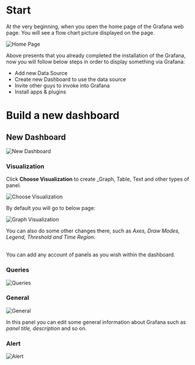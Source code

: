 # Start
At the very beginning, when you open the home page of the Grafana web page. You will see a flow chart picture displayed on the page.

![Home Page](https://github.com/HuangMarco/knowledge-hub/blob/dev/zResources/grafana/home-page.jpg)

Above presents that you already completed the installation of the Grafana, now you will follow below steps in order to display something via Grafana:
* Add new Data Source
* Create new Dashboard to use the data source
* Invite other guys to invoke into Grafana
* Install apps & plugins



# Build a new dashboard

## New Dashboard

![New Dashboard](https://github.com/HuangMarco/knowledge-hub/blob/dev/zResources/grafana/new-dashboard.jpg)

### Visualization
Click **Choose Visualization** to create _Graph, Table, Text and other types of panel.

![Choose Visualization](https://github.com/HuangMarco/knowledge-hub/blob/dev/zResources/grafana/choose-visualization.jpg)

By default you will go to below page:

![Graph Visualization](https://github.com/HuangMarco/knowledge-hub/blob/dev/zResources/grafana/graph-visualization.jpg)

You can also do some other changes there, such as _Axes, Draw Modes, Legend, Threshold and Time Region_.

<br>
You can add any account of panels as you wish within the dashboard.

### Queries

![Queries](https://github.com/HuangMarco/knowledge-hub/blob/dev/zResources/grafana/quries.jpg)

### General

![General](https://github.com/HuangMarco/knowledge-hub/blob/dev/zResources/grafana/general.jpg)

In this panel you can edit some general information about Grafana such as _panel title, description_ and so on.

### Alert

![Alert](https://github.com/HuangMarco/knowledge-hub/blob/dev/zResources/grafana/alert.jpg)



